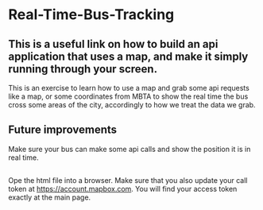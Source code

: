 # Real-Time-Bus-Tracking
## This is a useful link on how to build an api application that uses a map, and make it simply running through your screen.
This is an exercise to learn how to use a map and grab some api requests like a map, or some coordinates from MBTA to show the real time the bus cross some areas of the city, accordingly to how we treat the data we grab.
## Future improvements
Make sure your bus can make some api calls and show the position it is in real time.
##
Ope the html file into a browser. Make sure that you also update your call token at https://account.mapbox.com. You will find your access token exactly at the main page.
